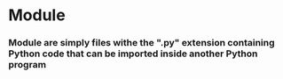 # Module
   ### Module are simply files withe the ".py" extension containing Python code that can be imported inside another Python program
